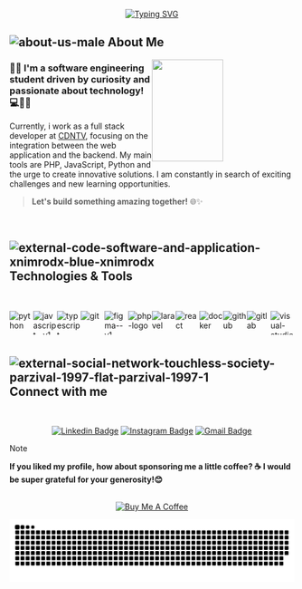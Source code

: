 <!-- Header greetings area -->
<!-- Autotyping header -->

<div align='center'>
  
[![Typing SVG](https://readme-typing-svg.demolab.com?font=Fira+Code&weight=300&pause=1000&color=7FFE00&center=true&vCenter=true&random=false&width=700&height=40&lines=%3E+Hello+world%2C+i'm+Alef!+%F0%9F%91%8B++Welcome+to+my+code+journey!+%F0%9F%9A%80)](https://git.io/typing-svg)

</div>

##  <img width="42" height="42" src="https://img.icons8.com/ultraviolet/42/about-us-male.png" alt="about-us-male"/> **About Me**

<picture>
  <a href="https://github.com/AlefVaz">
    <img align="right" width="50%" height="180em" src="https://github-readme-stats.vercel.app/api?username=AlefVaz&show_icons=true&theme=chartreuse-dark&include_all_commits=true&count_private=true&card_width=200"/>
  </a>    
</picture>

<div style="display: inline_block">
</div>

### 👨‍💻 I'm a software engineering student driven by curiosity and passionate about technology! 💻🚀🌐 <br />

 Currently, i work as a full stack developer at [CDNTV](https://cdn.tv.br/), focusing on the integration between the web application and the 
 backend. My main tools are PHP, JavaScript, Python and the urge to create innovative solutions. 
 I am constantly in search of exciting challenges and new learning opportunities. 
 > **Let's build something amazing together!** 🌐✨

<br />

##  <img  width="42" height="42" src="https://img.icons8.com/external-xnimrodx-blue-xnimrodx/42/external-code-software-and-application-xnimrodx-blue-xnimrodx.png" alt="external-code-software-and-application-xnimrodx-blue-xnimrodx"/> **Technologies & Tools**
<br />

<a href="https://www.python.org" target="_blank"> <img align="left" width="42" height="42" src="https://img.icons8.com/dusk/42/python.png" alt="python"/> </a>
<a href="https://developer.mozilla.org/en-US/docs/Web/JavaScript" target="_blank"> <img align="left" width="42" height="42" src="https://img.icons8.com/color/42/javascript--v1.png" alt="javascript--v1"/> </a>
<a href="https://www.typescriptlang.org/" target="_blank"> <img align="left" width="42" height="42" src="https://img.icons8.com/color/42/typescript.png" alt="typescript"/> </a>
<a href="https://git-scm.com/" target="_blank"> <img align="left" width="42" height="42" src="https://img.icons8.com/color/48/git.png" alt="git"/> </a>
<a href="https://www.figma.com/" target="_blank"> <img align="left" width="42" height="42" src="https://img.icons8.com/color/48/figma--v1.png" alt="figma--v1"/> </a>
<a href="https://www.php.net/" target="_blank"> <img align="left" width="42" height="42" src="https://img.icons8.com/officel/42/php-logo.png" alt="php-logo"/> </a>
<a href="https://laravel.com/" target="_blank"> <img align="left" width="42" height="42" src="https://img.icons8.com/fluency/42/laravel.png" alt="laravel"/> </a>
<a href="https://reactjs.org/" target="_blank"> <img align="left" width="42" height="42" src="https://img.icons8.com/office/42/react.png" alt="react"/> </a>
<a href="https://www.docker.com/" target="_blank"> <img align="left" width="42" height="42" src="https://img.icons8.com/color/48/docker.png" alt="docker"/> </a>
<a href="https://github.com/" target="_blank"> <img align="left" width="42" height="42" src="https://img.icons8.com/fluency/48/github.png" alt="github"/> </a>
<a href="https://gitlab.com/" target="_blank"> <img align="left" width="42" height="42" src="https://img.icons8.com/color/48/gitlab.png" alt="gitlab"/> </a>
<a href="https://code.visualstudio.com/" target="_blank"> <img align="left" width="42" height="42" src="https://img.icons8.com/color/48/visual-studio-code-2019.png" alt="visual-studio-code-2019"/> </a>

<br />
<br />
<br />

## <img width="42" height="42" src="https://img.icons8.com/external-parzival-1997-flat-parzival-1997/42/external-social-network-touchless-society-parzival-1997-flat-parzival-1997-1.png" alt="external-social-network-touchless-society-parzival-1997-flat-parzival-1997-1"/> **Connect with me**
<br />
<div align='center'>
  
[![Linkedin Badge](https://img.shields.io/badge/-alefVaz-blue?style=flat&logo=Linkedin&logoColor=white&link=https://www.linkedin.com/in/alef-vaz/)](https://www.linkedin.com/in/alef-vaz/)
[![Instagram Badge](https://img.shields.io/badge/-@alef.jpg-purple?style=flat&logo=instagram&logoColor=white&link=https://instagram.com/alef.jpg/)](https://instagram.com/alef.jpg)
[![Gmail Badge](https://img.shields.io/badge/-alef.l.vaz-c14438?style=flat&logo=Gmail&logoColor=white&link=mailto:alef.l.vaz@gmail.com)](mailto:alef.l.vaz@gmail.com)

</div>  

>[!NOTE]
> **If you liked my profile, how about sponsoring me a little coffee? ☕️ I would be super grateful for your generosity!😊**
<br />

<div align='center'>
<a href="https://www.buymeacoffee.com/alefvaz" target="_blank"><img src="https://cdn.buymeacoffee.com/buttons/v2/default-red.png" alt="Buy Me A Coffee" width="150" ></a>
</div>  


![Snake animation](https://github.com/alefVaz/AlefVaz/blob/output/github-contribution-grid-snake.svg)


